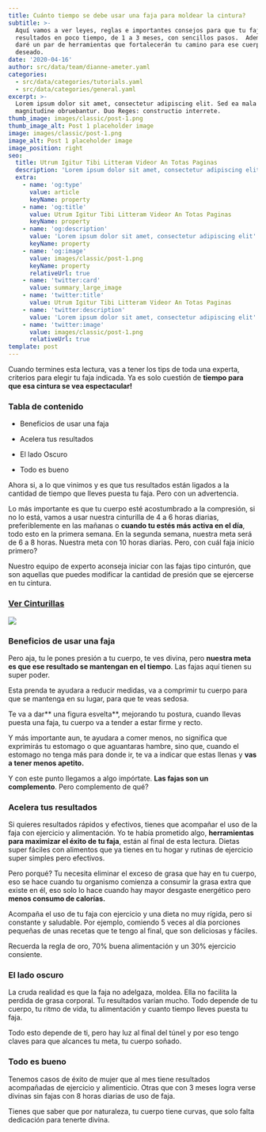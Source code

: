```yaml
---
title: Cuánto tiempo se debe usar una faja para moldear la cintura?
subtitle: >-
  Aquí vamos a ver leyes, reglas e importantes consejos para que tu faja muestre
  resultados en poco tiempo, de 1 a 3 meses, con sencillos pasos.  Además te
  daré un par de herramientas que fortalecerán tu camino para ese cuerpo
  deseado.
date: '2020-04-16'
author: src/data/team/dianne-ameter.yaml
categories:
  - src/data/categories/tutorials.yaml
  - src/data/categories/general.yaml
excerpt: >-
  Lorem ipsum dolor sit amet, consectetur adipiscing elit. Sed ea mala virtuti
  magnitudine obruebantur. Duo Reges: constructio interrete.
thumb_image: images/classic/post-1.png
thumb_image_alt: Post 1 placeholder image
image: images/classic/post-1.png
image_alt: Post 1 placeholder image
image_position: right
seo:
  title: Utrum Igitur Tibi Litteram Videor An Totas Paginas
  description: 'Lorem ipsum dolor sit amet, consectetur adipiscing elit'
  extra:
    - name: 'og:type'
      value: article
      keyName: property
    - name: 'og:title'
      value: Utrum Igitur Tibi Litteram Videor An Totas Paginas
      keyName: property
    - name: 'og:description'
      value: 'Lorem ipsum dolor sit amet, consectetur adipiscing elit'
      keyName: property
    - name: 'og:image'
      value: images/classic/post-1.png
      keyName: property
      relativeUrl: true
    - name: 'twitter:card'
      value: summary_large_image
    - name: 'twitter:title'
      value: Utrum Igitur Tibi Litteram Videor An Totas Paginas
    - name: 'twitter:description'
      value: 'Lorem ipsum dolor sit amet, consectetur adipiscing elit'
    - name: 'twitter:image'
      value: images/classic/post-1.png
      relativeUrl: true
template: post
---
```

Cuando termines esta lectura, vas a tener los tips de toda una experta, criterios para elegir tu faja indicada. Ya es solo cuestión de **tiempo para que esa cintura se vea espectacular!**

### Tabla de contenido

*   Beneficios de usar una faja

*   Acelera tus resultados

*   El lado Oscuro

*   Todo es bueno

Ahora si, a lo que vinimos y es que tus resultados están ligados a la cantidad de tiempo que lleves puesta tu faja. Pero con un advertencia.

Lo más importante es que tu cuerpo esté acostumbrado a la compresión, si no lo está, vamos a usar nuestra cinturilla de 4 a 6 horas diarias, preferiblemente en las mañanas o **cuando tu estés más activa en el día**, todo esto en la primera semana. En la segunda semana, nuestra meta será de 6 a 8 horas. Nuestra meta con 10 horas diarias. Pero, con cuál faja inicio primero?

Nuestro equipo de experto aconseja iniciar con las fajas tipo cinturón, que son aquellas que puedes modificar la cantidad de presión que se ejercerse en tu cintura.

### [**Ver Cinturillas**](https://amazon.com)

![](/\_static/app-assets/2.png)

### **Beneficios de usar una faja**

Pero aja, tu le pones presión a tu cuerpo, te ves divina, pero **nuestra meta es que ese resultado se mantengan en el tiempo**. Las fajas aquí tienen su super poder.

Esta prenda te ayudara a reducir medidas, va a comprimir tu cuerpo para que se mantenga en su lugar, para que te veas sedosa.

Te va a dar\*\* una figura esvelta\*\*, mejorando tu postura, cuando llevas puesta una faja, tu cuerpo va a tender a estar firme y recto.

Y más importante aun, te ayudara a comer menos, no significa que exprimirás tu estomago o que aguantaras hambre, sino que, cuando el estomago no tenga más para donde ir, te va a indicar que estas llenas y **vas a tener menos apetito.**

Y con este punto llegamos a algo impórtate. **Las fajas son un complemento**. Pero complemento de qué?

### **Acelera tus resultados**

Si quieres resultados rápidos y efectivos, tienes que acompañar el uso de la faja con ejercicio y alimentación. Yo te había prometido algo, **herramientas para maximizar el éxito de tu faja**, están al final de esta lectura. Dietas super fáciles con alimentos que ya tienes en tu hogar y rutinas de ejercicio super simples pero efectivos.

Pero porqué? Tu necesita eliminar el exceso de grasa que hay en tu cuerpo, eso se hace cuando tu organismo comienza a consumir la grasa extra que existe en él, eso solo lo hace cuando hay mayor desgaste energético pero **menos consumo de calorías.**

Acompaña el uso de tu faja con ejercicio y una dieta no muy rígida, pero si constante y saludable. Por ejemplo, comiendo 5 veces al día porciones pequeñas de unas recetas que te tengo al final, que son deliciosas y fáciles.

Recuerda la regla de oro, 70% buena alimentación y un 30% ejercicio consiente.

### **El lado oscuro**

La cruda realidad es que la faja no adelgaza, moldea. Ella no facilita la perdida de grasa corporal. Tu resultados varían mucho. Todo depende de tu cuerpo, tu ritmo de vida, tu alimentación y cuanto tiempo lleves puesta tu faja.

Todo esto depende de ti, pero hay luz al final del túnel y por eso tengo claves para que alcances tu meta, tu cuerpo soñado.

### **Todo es bueno**

Tenemos casos de éxito de mujer que al mes tiene resultados acompañadas de ejercicio y alimenticio. Otras que con 3 meses logra verse divinas sin fajas con 8 horas diarias de uso de faja.

Tienes que saber que por naturaleza, tu cuerpo tiene curvas, que solo falta dedicación para tenerte divina.
